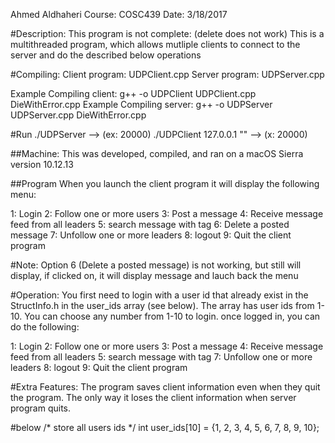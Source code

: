 Ahmed Aldhaheri
Course: COSC439
Date: 3/18/2017

#Description:
This program is not complete: (delete does not work)
This is a multithreaded program, which allows mutliple clients
to connect to the server and do the described below operations

#Compiling:
Client program: UDPClient.cpp
Server program: UDPServer.cpp

Example Compiling client: g++ -o UDPClient UDPClient.cpp DieWithError.cpp
Example Compiling server: g++ -o UDPServer UDPServer.cpp DieWithError.cpp

#Run
./UDPServer <port>--> (ex: 20000)
./UDPClient 127.0.0.1  "<your message>" <port>--> (x: 20000)


##Machine:
This was developed, compiled, and ran on a macOS Sierra version 10.12.13

##Program 
When you launch the client program it will display the following menu: 

1: Login
2: Follow one or more users
3: Post a message
4: Receive message feed from all leaders
5: search message with tag
6: Delete a posted message
7: Unfollow one or more leaders
8: logout
9: Quit the client program

#Note: 
Option 6 (Delete a posted message) is not working, but still will display,
if clicked on, it will display message and lauch back the menu

#Operation:
You first need to login with a user id that already exist in the 
StructInfo.h in the user_ids array (see below). The array has user ids from 1-10.
You can choose any number from 1-10 to login. once logged in, you can do the following:

1: Login
2: Follow one or more users
3: Post a message
4: Receive message feed from all leaders
5: search message with tag
7: Unfollow one or more leaders
8: logout
9: Quit the client program

#Extra Features:
The program saves client information even when they quit the program.
The only way it loses the client information when server program quits.

#below
/* store all users ids */
int user_ids[10] = {1, 2, 3, 4, 5, 6, 7, 8, 9, 10};
